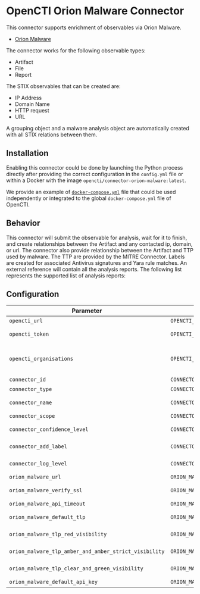 # OpenCTI Orion Malware Connector

This connector supports enrichment of observables via Orion Malware.
* [Orion Malware](https://www.cyber.airbus.com/fr/orion-malware/)

The connector works for the following observable types:

* Artifact
* File
* Report

The STIX observables that can be created are:
* IP Address
* Domain Name
* HTTP request
* URL

A grouping object and a malware analysis object are automatically created with all STIX relations between them.

## Installation

Enabling this connector could be done by launching the Python process directly
after providing the correct configuration in the `config.yml` file or within a
Docker with the image `opencti/connector-orion-malware:latest`.

We provide an example of [`docker-compose.yml`](docker-compose.yml) file that
could be used independently or integrated to the global `docker-compose.yml`
file of OpenCTI.

## Behavior

This connector will submit the observable for analysis, wait for it to finish,
and create relationships between the Artifact and any contacted ip, domain, or url. 
The connector also provide relationship between the Artifact and TTP used by malware.
The TTP are provided by the MITRE Connector.
Labels are created for associated Antivirus signatures and Yara rule matches.
An external reference will contain all the analysis reports. The following
list represents the supported list of analysis reports:

## Configuration


| Parameter                                             | Docker envvar                                         | Mandatory | Description                                                                                                                                                                                          |
|-------------------------------------------------------|-------------------------------------------------------|-----------|------------------------------------------------------------------------------------------------------------------------------------------------------------------------------------------------------|
| `opencti_url`                                         | `OPENCTI_URL`                                         | Yes       | The URL of the OpenCTI platform.                                                                                                                                                                     |
| `opencti_token`                                       | `OPENCTI_TOKEN`                                       | Yes       | The default admin token configured in the OpenCTI platform parameters file.                                                                                                                          |
| `opencti_organisations`                               | `OPENCTI_ORGANISATIONS`                               | No        | The organisation name in OpenCTI and the corresponding API key in Orion. Must be "organistion_name:orion_apikey,organistion_name2:orion_apikey2 ..." (This is used to preserved the "Right to Know") |
| `connector_id`                                        | `CONNECTOR_ID`                                        | Yes       | A valid arbitrary `UUIDv4` that must be unique for this connector.                                                                                                                                   |
| `connector_type`                                      | `CONNECTOR_TYPE`                                      | Yes       | Must be `INTERNAL_ENRICHMENT` (this is the connector type).                                                                                                                                          |
| `connector_name`                                      | `CONNECTOR_NAME`                                      | Yes       | The name of the Orion instance, to identify it if you have multiple Orion connectors.                                                                                                                |
| `connector_scope`                                     | `CONNECTOR_SCOPE`                                     | Yes       | Must be one of all of those `StixFile,Artifact,Report`.                                                                                                                                              |
| `connector_confidence_level`                          | `CONNECTOR_CONFIDENCE_LEVEL`                          | Yes       | The default confidence level for created relationships (a number between 1 and 4).                                                                                                                   |
| `connector_add_label`                                 | `CONNECTOR_ADD_LABEL`                                 | Yes       | The connector will create label on analysed artifact (AV signatures, rules based trigger ...)                                                                                                        |
| `connector_log_level`                                 | `CONNECTOR_LOG_LEVEL`                                 | Yes       | The log level for this connector, could be `debug`, `info`, `warn` or `error` (less verbose).                                                                                                        |
| `orion_malware_url`                                   | `ORION_MALWARE_URL`                                   | Yes       | The Orion instance URL.                                                                                                                                                                              |
| `orion_malware_verify_ssl`                            | `ORION_MALWARE_VERIFY_SSL`                            | Yes       | A boolean (`True` or `False`), check if the SSL certificate is valid when using `https`.                                                                                                             |
| `orion_malware_api_timeout`                           | `ORION_MALWARE_API_TIMEOUT`                           | Yes       | The Orion Malware Api timeout.                                                                                                                                                                       |
| `orion_malware_default_tlp`                           | `ORION_MALWARE_DEFAULT_TLP`                           | Yes       | Default TLP to use for created observables (ex : TLP:CLEAR, TLP:GREEN, TLP:AMBER, TLP:RED)                                                                                                           |
| `orion_malware_tlp_red_visibility`                    | `ORION_MALWARE_TLP_RED_VISIBILITY`                    | Yes       | Visibility in Orion for analysis report of Artefact / File with Red TLP in OpenCTI                                                                                                                   |
| `orion_malware_tlp_amber_and_amber_strict_visibility` | `ORION_MALWARE_TLP_AMBER_AND_AMBER_STRICT_VISIBILITY` | Yes       | Visibility in Orion for analysis report of Artefact / File with Amber or Amber+Strict TLP in OpenCTI                                                                                                 |
| `orion_malware_tlp_clear_and_green_visibility`        | `ORION_MALWARE_TLP_CLEAR_AND_GREEN_VISIBILITY`        | Yes       | Visibility in Orion for analysis report of Artefact / File with Green or Clear TLP in OpenCTI                                                                                                        |
| `orion_malware_default_api_key`                       | `ORION_MALWARE_DEFAULT_API_KEY`                       | Yes       | The default Orion API key to use (if no organisation)                                                                                                                                                |
